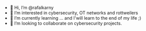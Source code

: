 - 👋 Hi, I’m @rafalkarny
- 👀 I’m interested in cybersecurity, OT networks and rottweilers
- 🌱 I’m currently learning ... and I'will learn to the end of my life ;)
- 💞️ I’m looking to collaborate on cybersecurity projects.
